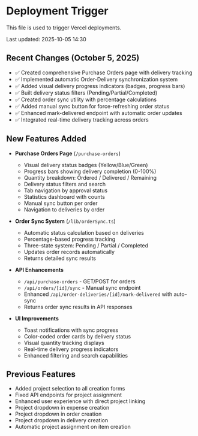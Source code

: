 # Deployment Trigger

This file is used to trigger Vercel deployments.

Last updated: 2025-10-05 14:30

## Recent Changes (October 5, 2025)
- ✅ Created comprehensive Purchase Orders page with delivery tracking
- ✅ Implemented automatic Order-Delivery synchronization system
- ✅ Added visual delivery progress indicators (badges, progress bars)
- ✅ Built delivery status filters (Pending/Partial/Completed)
- ✅ Created order sync utility with percentage calculations
- ✅ Added manual sync button for force-refreshing order status
- ✅ Enhanced mark-delivered endpoint with automatic order updates
- ✅ Integrated real-time delivery tracking across orders

## New Features Added
- **Purchase Orders Page** (`/purchase-orders`)
  - Visual delivery status badges (Yellow/Blue/Green)
  - Progress bars showing delivery completion (0-100%)
  - Quantity breakdown: Ordered / Delivered / Remaining
  - Delivery status filters and search
  - Tab navigation by approval status
  - Statistics dashboard with counts
  - Manual sync button per order
  - Navigation to deliveries by order

- **Order Sync System** (`/lib/orderSync.ts`)
  - Automatic status calculation based on deliveries
  - Percentage-based progress tracking
  - Three-state system: Pending / Partial / Completed
  - Updates order records automatically
  - Returns detailed sync results

- **API Enhancements**
  - `/api/purchase-orders` - GET/POST for orders
  - `/api/orders/[id]/sync` - Manual sync endpoint
  - Enhanced `/api/order-deliveries/[id]/mark-delivered` with auto-sync
  - Returns order sync results in API responses

- **UI Improvements**
  - Toast notifications with sync progress
  - Color-coded order cards by delivery status
  - Visual quantity tracking displays
  - Real-time delivery progress indicators
  - Enhanced filtering and search capabilities

## Previous Features
- Added project selection to all creation forms
- Fixed API endpoints for project assignment
- Enhanced user experience with direct project linking
- Project dropdown in expense creation
- Project dropdown in order creation  
- Project dropdown in delivery creation
- Automatic project assignment on item creation
